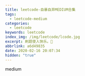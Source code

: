```yaml
---
title: leetcode-自暴自弃MEDIUM合集
tags:
  - leetcode-medium
categories:
  - leetcode
keywords: leetcode
index_img: /img/leetcode/lcode.jpg
excerpt: 刷题使人快乐。😤
abbrlink: a6d49835
date: 2020-02-16 20:07:34
hidden: "true"
---
```

medium